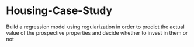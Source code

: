 # Housing-Case-Study
Build a regression model using regularization in order to predict the actual value of the prospective properties and decide whether to invest in them or not
